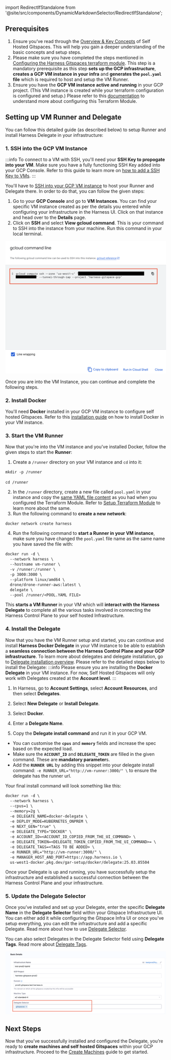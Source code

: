 import RedirectIfStandalone from '@site/src/components/DynamicMarkdownSelector/RedirectIfStandalone';

<RedirectIfStandalone label="AWS" targetPage="/docs/cloud-development-environments/self-hosted-gitspaces/steps/runner-delegate" />

## Prerequisites
1. Ensure you’ve read through the [Overview & Key Concepts](/docs/cloud-development-environments/self-hosted-gitspaces/fundamentals.md) of Self Hosted Gitspaces. This will help you gain a deeper understanding of the basic concepts and setup steps.
2. Please make sure you have completed the steps mentioned in [Configuring the Harness Gitspaces terraform module](/docs/cloud-development-environments/self-hosted-gitspaces/steps/gitspace-infra-terraform.md). This step is a mandatory prerequisite as this step **sets up the GCP infrastructure**, **creates a GCP VM instance in your infra** and **generates the ``pool.yaml`` file** which is required to host and setup the VM Runner. 
3. Ensure you have the **GCP VM instance active and running** in your GCP project. (This VM instance is created while your terraform configuration is configured and setup.) Please refer to this [documentation](/docs/cloud-development-environments/self-hosted-gitspaces/steps/gitspace-infra-terraform.md) to understand more about configuring this Terraform Module. 

## Setting up VM Runner and Delegate 
You can follow this detailed guide (as described below) to setup Runner and install Harness Delegate in your infrastructure:  

### 1. SSH into the GCP VM Instance 
:::info
To connect to a VM with SSH, you'll need your **SSH Key to propogate into your VM**. Make sure you have a fully functioning SSH Key added into your GCP Console. Refer to this guide to learn more on [how to add a SSH Key to VMs](https://cloud.google.com/compute/docs/connect/add-ssh-keys). 
:::

You'll have to [SSH into your GCP VM instance](https://cloud.google.com/compute/docs/connect/standard-ssh) to host your Runner and Delegate there. In order to do that, you can follow the given steps: 
1. Go to your **GCP Console** and go to **VM Instances**. You can find your specific VM instance created as per the details you entered while configuring your infrastructure in the Harness UI. Click on that instance and head over to the **Details** page. 
2. Click on **SSH** and select **View gcloud command**. This is your command to SSH into the instance from your machine. Run this command in your local terminal. 

![](../../static/gcloud-command-ssh.png)

Once you are into the VM Instance, you can continue and complete the following steps. 

### 2. Install Docker 
You'll need **Docker** installed in your GCP VM instance to configure self hosted Gitspaces. Refer to this [installation guide](https://docs.docker.com/engine/install/) on how to install Docker in your VM instance. 

### 3. Start the VM Runner 
Now that you're into the VM instance and you've installed Docker, follow the given steps to start the **Runner**: 
1. Create a ``/runner`` directory on your VM instance and ``cd`` into it:

```
mkdir -p /runner

cd /runner
```

2. In the ``/runner`` directory, create a new file called ``pool.yaml`` in your instance and copy the [same YAML file content](/docs/cloud-development-environments/self-hosted-gitspaces/steps/gitspace-infra-terraform.md#download-the-pool-yaml-file) as you had when you configured the Terraform Module. Refer to [Setup Terraform Module](/docs/cloud-development-environments/self-hosted-gitspaces/steps/gitspace-infra-terraform.md#download-the-pool-yaml-file) to learn more about the same. 
3. Run the following command to **create a new network**: 
```
docker network create harness
```
4. Run the following command to **start a Runner in your VM instance**, make sure you have changed the ``pool.yaml`` file name as the same name you have saved the file with: 
```
docker run -d \
  --network harness \
  --hostname vm-runner \
  -v /runner:/runner \
  -p 3000:3000 \
  --platform linux/amd64 \
  drone/drone-runner-aws:latest \
  delegate \
  --pool /runner/<POOL.YAML FILE>

```
This **starts a VM Runner** in your VM which will **interact with the Harness Delegate** to complete all the various tasks involved in connecting the Harness Control Plane to your self hosted Infrastructure. 

### 4. Install the Delegate 
Now that you have the VM Runner setup and started, you can continue and install **Harness Docker Delegate** in your VM instance to be able to establish a **seamless connection between the Harness Control Plane and your GCP infrastructure**. To learn more about delegates and delegate installation, go to [Delegate installation overview](https://developer.harness.io/docs/platform/delegates/install-delegates/overview). Please refer to the detailed steps below to install the Delegate: 
:::info
Please ensure you are installing the **Docker Delegate** in your VM instance. For now, Self Hosted Gitspaces will only work with Delegates created at the **Account level**. 
:::

1. In Harness, go to **Account Settings**, select **Account Resources**, and then select **Delegates**.

2. Select **New Delegate** or **Install Delegate**.

3. Select **Docker**.

4. Enter a **Delegate Name**.

5. Copy the **Delegate install command** and run it in your GCP VM. 
  - You can customise the **``cpus``** and **``memory``** fields and increase the spec based on the expected load. 
  - Make sure the **``ACCOUNT_ID``** and **``DELEGATE_TOKEN``** are filled in the given command. These are **mandatory parameter**s. 
  - Add the **``RUNNER URL``** by adding this snippet into your delegate install command: ``-e RUNNER_URL="http://vm-runner:3000/" \`` to ensure the delegate has the runner url. 
  
  Your final install command will look something like this: 

```
docker run -d \
  --network harness \
  --cpus=1 \
  --memory=2g \
  -e DELEGATE_NAME=docker-delegate \
  -e DEPLOY_MODE=KUBERNETES_ONPREM \
  -e NEXT_GEN="true" \
  -e DELEGATE_TYPE="DOCKER" \
  -e ACCOUNT_ID=<ACCOUNT_ID_COPIED_FROM_THE_UI_COMMAND> \
  -e DELEGATE_TOKEN=<DELEGATE_TOKEN_COPIED_FROM_THE_UI_COMMAND>= \
  -e DELEGATE_TAGS=<TAGS TO BE ADDED> \
  -e RUNNER_URL="http://vm-runner:3000/" \
  -e MANAGER_HOST_AND_PORT=https://app.harness.io \
  us-west1-docker.pkg.dev/gar-setup/docker/delegate:25.03.85504
```

Once your Delegate is up and running, you have successfully setup the infrastructure and established a successful connection between the Harness Control Plane and your infrastructure. 

### 5. Update the Delegate Selector
Once you’ve installed and set up your Delegate, enter the specific **Delegate Name** in the **Delegate Selector** field within your Gitspace Infrastructure UI. You can either add it while configuring the Gitspace Infra UI or once you've setup everything, you can edit the infrastructure and add a specific Delegate. Read more about how to use [Delegate Selector](/docs/cloud-development-environments/self-hosted-gitspaces/steps/manage-self-hosted.md#select-delegate-from-delegate-selector). 

You can also select Delegates in the Delegate Selector field using **Delegate Tags**. Read more about [Delegate Tags](https://developer.harness.io/docs/platform/delegates/manage-delegates/select-delegates-with-selectors#delegate-tags). 

![](../../static/delegate-selector.png)

## Next Steps
Now that you’ve successfully installed and configured the Delegate, you’re ready to **create machines and self hosted Gitspaces** within your GCP infrastructure.
Proceed to the [Create Machines](/docs/cloud-development-environments/self-hosted-gitspaces/steps/manage-self-hosted.md) guide to get started.